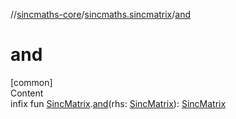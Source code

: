 //[sincmaths-core](../../index.md)/[sincmaths.sincmatrix](index.md)/[and](and.md)



# and  
[common]  
Content  
infix fun [SincMatrix](../sincmaths/-sinc-matrix/index.md).[and](and.md)(rhs: [SincMatrix](../sincmaths/-sinc-matrix/index.md)): [SincMatrix](../sincmaths/-sinc-matrix/index.md)  



